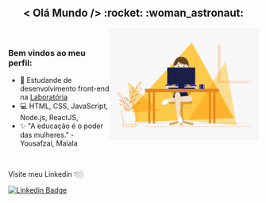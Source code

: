 <h2 align="center">< Olá Mundo /> :rocket: :woman_astronaut: </h2> 

<img align="right" src="Img/gif-readme.gif" width="300"/>
  
</br>

### Bem vindos ao meu perfil:

- 🚀 Estudande de desenvolvimento front-end na [Laboratória](https://www.laboratoria.la/br)
- 💻 HTML, CSS, JavaScript, Node.js, ReactJS,
- ✨ "A educação é o poder das mulheres." - Yousafzai, Malala

</br>

Visite meu Linkedin 👇🏼
</br>

[![Linkedin Badge](https://img.shields.io/badge/-LinkedIn-blue?style=flat-square&logo=Linkedin&logoColor=white&link=https://www.linkedin.com/in/julianaalmeidadesouza/)](https://www.linkedin.com/in/julianaalmeidadesouza/) 

<!--
**julianaads/julianaads** is a ✨ _special_ ✨ repository because its `README.md` (this file) appears on your GitHub profile.

